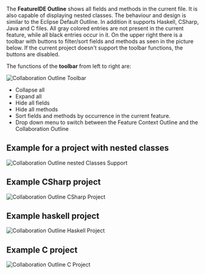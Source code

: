The **FeatureIDE Outline** shows all fields and methods in the current file. It is also capable of displaying nested classes. 
The behaviour and design is similar to the Eclipse Default Outline. In addition it supports Haskell, CSharp, Java and C files.
All gray colored entries are not present in the current feature, while all black entries occur in it.
On the upper right there is a toolbar with buttons to filter/sort fields and methods as seen in the picture below. If the current project doesn't support the toolbar functions, the buttons are disabled.

The functions of the **toolbar** from left to right are:       


![Collaboration Outline Toolbar](http://i.imgur.com/X7MM4Im.jpg)

* Collapse all
* Expand all
* Hide all fields
* Hide all methods
* Sort fields and methods by occurrence in the current feature.
* Drop down menu to switch between the Feature Context Outline and the Collaboration Outline

## Example for a project with nested classes

![Collaboration Outline nested Classes Support](http://i.imgur.com/AqTfxeN.jpg)

## Example CSharp project
![Collaboration Outline CSharp Project](http://i.imgur.com/A4Ko7Mp.jpg)


## Example haskell project
![Collaboration Outline Haskell Project](http://i.imgur.com/ENrTKcu.jpg)

## Example C project
![Collaboration Outline C Project](http://i.imgur.com/il1EWiH.jpg)





